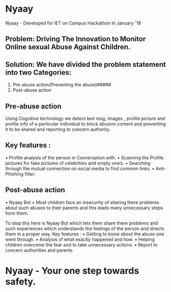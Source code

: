 # Nyaay
Nyaay - Developed for IET on Campus Hackathon In January '18

## Problem: Driving The Innovation to Monitor Online sexual Abuse Against Children.

## Solution: We have divided the problem statement into two Categories:
1. Pre-abuse action(Preventing the abuse)#####
2. Post-abuse action


## Pre-abuse action
Using Cognitive technology we detect text msg, images , profile picture and profile info of a particular individual to block abusive content and preventing it to be shared and reporting to concern authority.

## Key features :
• Profile analysis of the person in Conversation with.
• Scanning the Profile pictures for fake pictures of celebrities and empty one’s.
• Searching through the mutual connection on social media to find common links.
• Anti-Phishing filter.


## Post-abuse action
• Nyaay Bot
• Most children face an insecurity of sharing there problems about such abuses to their parents and this leads many unnecessary steps form them.
    
To stop this here is Nyaay Bot which lets them share there problems and such experiences which understands the feelings of the person and directs them in a proper way.
Key features :
• Getting to know about the abuse one went through.
• Analysis of what exactly happened and how.
• Helping children overcome the fear and to take unnecessary actions. • Report to concern authorities and parents


# Nyaay - Your one step towards safety.
